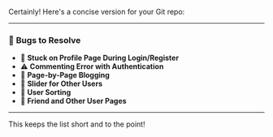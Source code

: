 Certainly! Here's a concise version for your Git repo:

---

### 🐞 **Bugs to Resolve**

- 🚫 **Stuck on Profile Page During Login/Register**
- ⚠️ **Commenting Error with Authentication**
- 📝 **Page-by-Page Blogging**
- 🔄 **Slider for Other Users**
- 🔢 **User Sorting**
- 👥 **Friend and Other User Pages**

---

This keeps the list short and to the point!